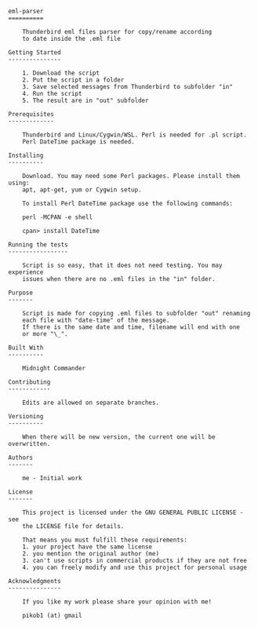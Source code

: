 	eml-parser
	==========

		Thunderbird eml files parser for copy/rename according
		to date inside the .eml file

	Getting Started
	---------------

		1. Download the script
		2. Put the script in a folder
		3. Save selected messages from Thunderbird to subfolder "in"
		4. Run the script
		5. The result are in "out" subfolder

	Prerequisites
	-------------

		Thunderbird and Linux/Cygwin/WSL. Perl is needed for .pl script.
		Perl DateTime package is needed.

	Installing
	----------

		Download. You may need some Perl packages. Please install them using:
		apt, apt-get, yum or Cygwin setup.

		To install Perl DateTime package use the following commands:

		perl -MCPAN -e shell

		cpan> install DateTime

	Running the tests
	-----------------

		Script is so easy, that it does not need testing. You may experience
		issues when there are no .eml files in the "in" folder.

	Purpose
	-------

		Script is made for copying .eml files to subfolder "out" renaming
		each file with "date-time" of the message.
		If there is the same date and time, filename will end with one
		or more "\_".

	Built With
	----------

		Midnight Commander

	Contributing
	------------

		Edits are allowed on separate branches.

	Versioning
	----------

		When there will be new version, the current one will be overwritten.

	Authors
	-------

		me - Initial work

	License
	-------

		This project is licensed under the GNU GENERAL PUBLIC LICENSE - see
		the LICENSE file for details.

		That means you must fulfill these requirements:
		1. your project have the same license
		2. you mention the original author (me)
		3. can't use scripts in commercial products if they are not free
		4. you can freely modify and use this project for personal usage

	Acknowledgments
	---------------

		If you like my work please share your opinion with me!

		pikob1 (at) gmail
